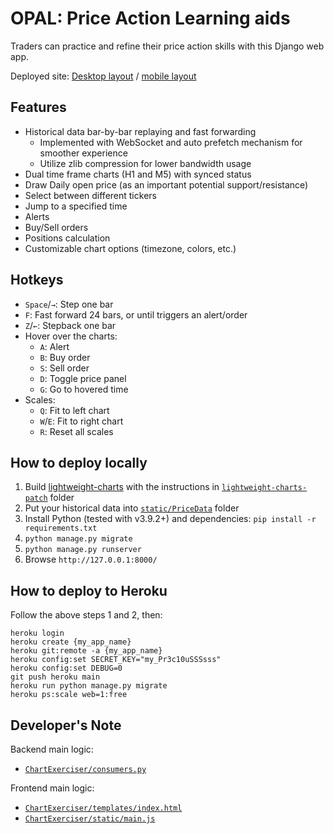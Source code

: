 # OPAL: Price Action Learning aids

Traders can practice and refine their price action skills with this Django web app.

Deployed site: [Desktop layout](https://practicepriceaction.herokuapp.com?help=1) / [mobile layout](https://practicepriceaction.herokuapp.com/m)

## Features

* Historical data bar-by-bar replaying and fast forwarding
  * Implemented with WebSocket and auto prefetch mechanism for smoother experience
  * Utilize zlib compression for lower bandwidth usage
* Dual time frame charts (H1 and M5) with synced status
* Draw Daily open price (as an important potential support/resistance)
* Select between different tickers
* Jump to a specified time
* Alerts
* Buy/Sell orders
* Positions calculation
* Customizable chart options (timezone, colors, etc.)

## Hotkeys

* `Space`/`→`: Step one bar
* `F`: Fast forward 24 bars, or until triggers an alert/order
* `Z`/`←`: Stepback one bar
* Hover over the charts:
  * `A`: Alert
  * `B`: Buy order
  * `S`: Sell order
  * `D`: Toggle price panel
  * `G`: Go to hovered time
* Scales:
  * `Q`: Fit to left chart
  * `W`/`E`: Fit to right chart
  * `R`: Reset all scales

## How to deploy locally

1. Build [lightweight-charts](https://github.com/tradingview/lightweight-charts) with the instructions in [`lightweight-charts-patch`](https://github.com/randalhsu/OPAL/tree/main/lightweight-charts-patch) folder
2. Put your historical data into [`static/PriceData`](https://github.com/randalhsu/OPAL/tree/main/static/PriceData) folder
3. Install Python (tested with v3.9.2+) and dependencies: `pip install -r requirements.txt`
4. `python manage.py migrate`
5. `python manage.py runserver`
6. Browse `http://127.0.0.1:8000/`

## How to deploy to Heroku

Follow the above steps 1 and 2, then:

```
heroku login
heroku create {my_app_name}
heroku git:remote -a {my_app_name}
heroku config:set SECRET_KEY="my_Pr3c10uSSSsss"
heroku config:set DEBUG=0
git push heroku main
heroku run python manage.py migrate
heroku ps:scale web=1:free
```

## Developer's Note

Backend main logic:
* [`ChartExerciser/consumers.py`](https://github.com/randalhsu/OPAL/blob/main/ChartExerciser/consumers.py)

Frontend main logic:
* [`ChartExerciser/templates/index.html`](https://github.com/randalhsu/OPAL/blob/main/ChartExerciser/templates/index.html)
* [`ChartExerciser/static/main.js`](https://github.com/randalhsu/OPAL/blob/main/ChartExerciser/static/main.js)
